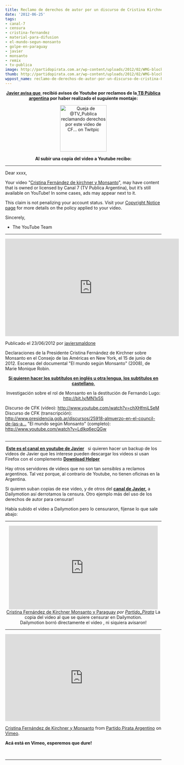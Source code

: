 ```yaml
---
title: Reclamo de derechos de autor por un discurso de Cristina Kirchner-Posible Censura!
date: '2012-06-25'
tags:
- canal-7
- censura
- cristina-fernandez
- material-para-difusion
- el-mundo-segun-monsanto
- golpe-en-paraguay
- javier
- monsanto
- remix
- tv-publica
image: http://partidopirata.com.ar/wp-content/uploads/2012/02/WMG-block.jpg
thumb: http://partidopirata.com.ar/wp-content/uploads/2012/02/WMG-block-150x150.jpg
wppost_name: reclamo-de-derechos-de-autor-por-un-discurso-de-cristina-kirchner-posible-censura
---
```


<p style="text-align: center;"><strong><a href="https://twitter.com/@mis2centavos" target="_blank">Javier avisa que </a> recibió avisos de Youtube por reclamos de la<a href="http://www.tvpublica.com.ar/" target="_blank"> TB Pública argentina</a> por haber realizado el suguiente montaje:
</strong></p>

<center><a title="Queja de @TV_Publica reclamando derechos por este video de CF... on Twitpic" href="http://twitpic.com/a0gnc6"><img src="http://twitpic.com/show/thumb/a0gnc6.jpg" alt="Queja de @TV_Publica reclamando derechos por este video de CF... on Twitpic" width="150" height="150" /></a></center>
<p style="text-align: center;"><strong>Al subir una copia del video a Youtube recibo:</strong></p>


<hr />

Dear xxxx,

Your video "<a href="http://www.youtube.com/watch?v=7G09GHfXSdM" target="_blank">Cristina Fernández de kirchner y Monsanto</a>", may have content that is owned or licensed by Canal 7 (TV Publica Argentina), but it’s still available on YouTube! In some cases, ads may appear next to it.

This claim is not penalizing your account status. Visit your <a href="http://www.youtube.com/copynotice?video_id=7G09GHfXSdM" target="_blank">Copyright Notice page</a> for more details on the policy applied to your video.

Sincerely,
- The YouTube Team
<p style="text-align: center;"><strong>
</strong></p>


<hr />

<center>
<iframe src="http://www.youtube.com/embed/yWNo2-L4UBE" frameborder="0" width="560" height="315"></iframe></center>
<p id="watch-uploader-info">Publicado el 23/06/2012 por <a dir="ltr" href="https://www.youtube.com/user/javiersmaldone" rel="author">javiersmaldone</a></p>

<div id="watch-description-text">
<p id="eow-description">Declaraciones de la Presidente Cristina Fernández de Kirchner sobre Monsanto en el Consejo de las Américas en New York, el 15 de junio de 2012. Escenas del documental "El mundo según Monsanto" (2008), de Marie Monique Robin.</p>
<p style="text-align: center;"><a href="https://rapidshare.com/files/2842444177/cfkmonsanto.srt" target="_blank"><strong>Si quieren hacer los subtítulos en inglés u otra lengua, los subtítulos en castellano</strong>.</a></p>
<p style="text-align: center;">
Investigación sobre el rol de Monsanto en la destitución de Fernando Lugo: <a title="http://bit.ly/MN1x5S" dir="ltr" href="http://bit.ly/MN1x5S" rel="nofollow" target="_blank">http://bit.ly/MN1x5S</a></p>
Discurso de CFK (vídeo): <a title="http://www.youtube.com/watch?v=chXHfmiLSeM" dir="ltr" href="http://www.youtube.com/watch?v=chXHfmiLSeM" rel="nofollow" target="_blank">http://www.youtube.com/watch?v=chXHfmiLSeM</a>
Discurso de CFK (transcripción): <a title="http://www.presidencia.gob.ar/discursos/25918-almuerzo-en-el-council-de-las-americas-palabras-de-la-presidenta-de-la-nacion" dir="ltr" href="http://www.presidencia.gob.ar/discursos/25918-almuerzo-en-el-council-de-las-americas-palabras-de-la-presidenta-de-la-nacion" rel="nofollow" target="_blank">http://www.presidencia.gob.ar/discursos/25918-almuerzo-en-el-council-de-las-a...</a>
"El mundo según Monsanto" (completo): <a title="http://www.youtube.com/watch?v=LdIkq6ecQGw" dir="ltr" href="http://www.youtube.com/watch?v=LdIkq6ecQGw" rel="nofollow" target="_blank">http://www.youtube.com/watch?v=LdIkq6ecQGw</a>

</div>
&nbsp;

<hr />

<strong> <a href="https://www.youtube.com/user/javiersmaldone?feature=watch" target="_blank">Este es el canal en youtube de Javier</a></strong>   si quieren hacer un backup de los videos de Javier que les interese pueden descargar los videos si usan Firefox con el complemento <strong><a href="https://addons.mozilla.org/pt-BR/firefox/addon/video-downloadhelper/" target="_blank">Download Helper</a></strong>

Hay otros servidores de videos que no son tan <em>sensibles</em> a reclamos argentinos. Tal vez porque, al contrario de Youtube, no tienen oficinas en la Argentina.

Si quieren suban copias de ese video, y de otros del <strong><a href="https://www.youtube.com/user/javiersmaldone?feature=watch" target="_blank">canal de Javier</a>,</strong> a Dailymotion así derrotamos la censura.
Otro ejemplo más del uso de los derechos de autor para censurar!

Había subido el video a Dailymotion pero lo censuraron, fíjense lo que sale abajo:

<hr />

<center>
<iframe src="http://www.dailymotion.com/embed/video/xrr5wm" frameborder="0" width="480" height="270"></iframe>
<a href="http://www.dailymotion.com/video/xrr5wm_cristina-fernandez-de-kirchner-monsanto-y-paraguay_news" target="_blank">Cristina Fernández de Kirchner Monsanto y Paraguay</a> <em>por <a href="http://www.dailymotion.com/Partido_Pirata" target="_blank">Partido_Pirata</a></em>
La copia del video al que se quiere censurar en Dailymotion.</center><center>Dailymotion borró directamente el video , ni siquiera avisaron!</center>

<hr />

<iframe src="http://player.vimeo.com/video/44673915" frameborder="0" width="500" height="281"></iframe>

<a href="http://vimeo.com/44673915">Cristina Fernández de Kirchner y Monsanto</a> from <a href="http://vimeo.com/user3611990">Partido Pirata Argentino</a> on <a href="http://vimeo.com">Vimeo</a>.

<strong>Acá está en Vimeo, esperemos que dure!</strong>

&nbsp;

<hr />
